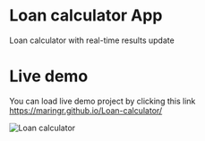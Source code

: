 # Loan calculator App

Loan calculator with real-time results update

# Live demo

You can load live demo project by clicking this link https://maringr.github.io/Loan-calculator/

![Loan calculator](/images/weather-app-screen.png)
